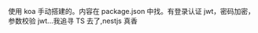 <!--
 * @Description:
 * @Author: TangJian
 * @Date: 2020-02-22 19:37:14
 -->

使用 koa 手动搭建的。内容在 package.json 中找。有登录认证 jwt，密码加密，参数校验 jwt...我追寻 TS 去了,nestjs 真香
